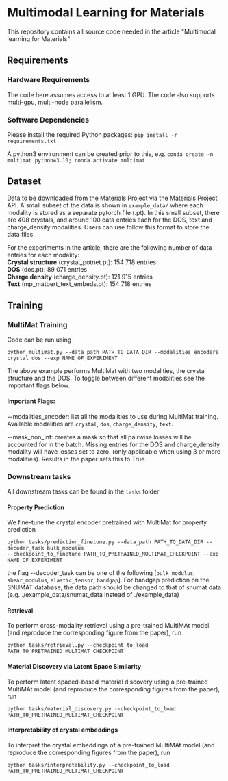 # Multimodal Learning for Materials
This repository contains all source code needed in the article "Multimodal learning for Materials"

## Requirements
### Hardware Requirements
The code here assumes access to at least 1 GPU. The code also supports multi-gpu, multi-node parallelism.

### Software Dependencies
Please install the required Python packages: `pip install -r requirements.txt`

A python3 environment can be created prior to this, e.g. `conda create -n multimat python=3.10; conda activate multimat`


## Dataset
Data to be downloaded from the Materials Project via the Materials Project API. A small subset of the data is shown in 
`example_data/` where each modality is stored as a separate pytorch file (.pt). In this small subset, there are 408 crystals, and around 100 data entries each for the DOS, text and charge_density modalities. Users can use follow this format to store the data files.

For the experiments in the article, there are the following number of data entries for each modality: \
**Crystal structure** (crystal_potnet.pt): 154 718 entries \
**DOS** (dos.pt): 89 071 entries \
**Charge density** (charge_density.pt): 121 915 entries \
**Text** (mp_matbert_text_embeds.pt): 154 718 entries 

## Training
### MultiMat Training
Code can be run using 
```
python multimat.py --data_path PATH_TO_DATA_DIR --modalities_encoders 
crystal dos --exp NAME_OF_EXPERIMENT
``` 
The above example performs MultiMat with two modalities, the crystal structure and the DOS. To toggle 
between different modalities see the important flags below.

#### Important Flags:
--modalities_encoder: list all the modalities to use during MultiMat training. Available modalities are 
`crystal`, `dos`, `charge_density`, `text`.

--mask_non_int: creates a mask so that all pairwise losses will be accounted for in the batch. 
Missing entries for the DOS and charge_density modality will have losses set to zero. (only applicable 
when using 3 or more modalities). Results in the paper sets this to True.

### Downstream tasks
All downstream tasks can be found in the `tasks` folder 

#### Property Prediction
We fine-tune the crystal encoder pretrained with MultiMat for property prediction
```
python tasks/prediction_finetune.py --data_path PATH_TO_DATA_DIR --decoder_task bulk_modulus 
--checkpoint_to_finetune PATH_TO_PRETRAINED_MULTIMAT_CHECKPOINT --exp NAME_OF_EXPERIMENT
```
the flag --decoder_task can be one of the following [`bulk_modulus`, `shear_modulus`, `elastic_tensor`, 
`bandgap`]. For bandgap prediction on the SNUMAT database, the data path should be changed to that of 
snumat data (e.g. ./example_data/snumat_data instead of ./example_data)

 #### Retrieval

To perform cross-modality retrieval using a pre-trained MultiMAt model (and reproduce the corresponding figure from the paper), run 
```
python tasks/retrieval.py --checkpoint_to_load PATH_TO_PRETRAINED_MULTIMAT_CHECKPOINT
```

#### Material Discovery via Latent Space Similarity

To perform latent spaced-based material discovery using a pre-trained MultiMAt model (and reproduce the corresponding figures from the paper), run 
```
python tasks/material_discovery.py --checkpoint_to_load PATH_TO_PRETRAINED_MULTIMAT_CHECKPOINT
```

#### Interpretability of crystal embeddings

To interpret the crystal embeddings of a pre-trained MultiMAt model (and reproduce the corresponding figures from the paper), run 
```
python tasks/interpretability.py --checkpoint_to_load PATH_TO_PRETRAINED_MULTIMAT_CHECKPOINT
```
